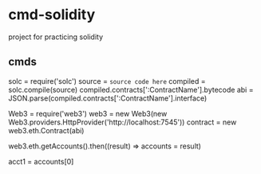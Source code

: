 # cmd-solidity
project for practicing solidity

## cmds
solc = require('solc')
source = `source code here`
compiled = solc.compile(source)
compiled.contracts[':ContractName'].bytecode
abi = JSON.parse(compiled.contracts[':ContractName'].interface)

Web3 = require('web3')
web3 =  new Web3(new Web3.providers.HttpProvider('http://localhost:7545'))
contract = new web3.eth.Contract(abi)

web3.eth.getAccounts().then((result) => accounts = result)

acct1 = accounts[0]